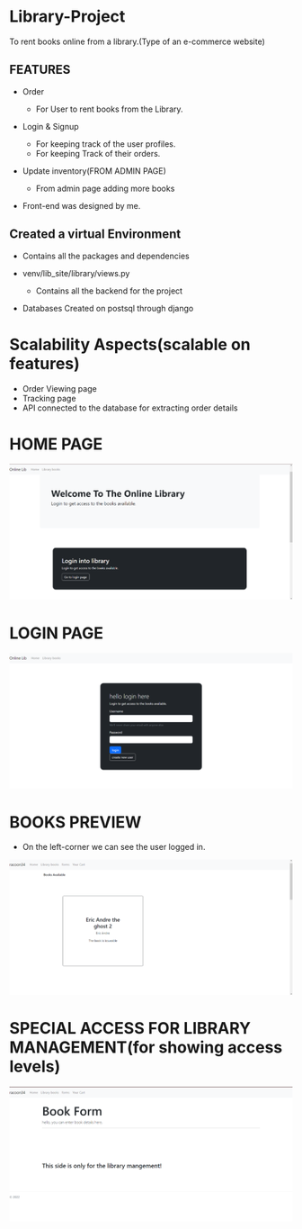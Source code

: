# Library-Project
To rent books online from a library.(Type of an e-commerce website)

## FEATURES
* Order
  - For User to rent books from the Library.

* Login & Signup
  - For keeping track of the user profiles.
  - For keeping Track of their orders.
  
* Update inventory(FROM ADMIN PAGE)
  - From admin page adding more books
  
* Front-end was designed by me.

## Created a virtual Environment 
* Contains all the packages and dependencies

* venv/lib_site/library/views.py 
  - Contains all the backend for the project

* Databases Created on postsql through django

# Scalability Aspects(scalable on features)
- Order Viewing page
- Tracking page
- API connected to the database for extracting order details

# HOME PAGE
<img src="venv\screenshots\Screenshot 2023-04-21 225825.png">

# LOGIN PAGE
<img src="venv\screenshots\Screenshot 2023-04-21 225915.png">

# BOOKS PREVIEW 
- On the left-corner we can see the user logged in.
<img src="venv\screenshots\Screenshot 2023-04-21 230354.png">

# SPECIAL ACCESS FOR LIBRARY MANAGEMENT(for showing access levels)
<img src="venv\screenshots\Screenshot 2023-04-21 230410.png">
